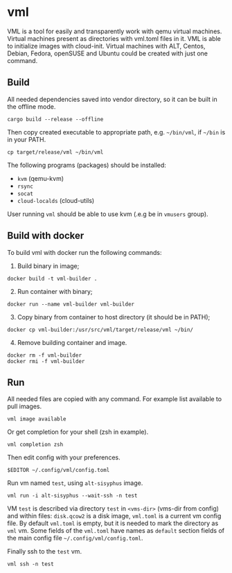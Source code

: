 # vml
VML is a tool for easily and transparently work with qemu virtual machines.
Virtual machines present as directories with vml.toml files in it. VML is able
to initialize images with cloud-init. Virtual machines with ALT, Centos,
Debian, Fedora, openSUSE and Ubuntu could be created with just one command.

## Build
All needed dependencies saved into vendor directory, so it can be built
in the offline mode.
```
cargo build --release --offline
```

Then copy created executable to appropriate path, e.g. `~/bin/vml`, if
`~/bin` is in your PATH.
```
cp target/release/vml ~/bin/vml
```

The following programs (packages) should be installed:
* `kvm` (qemu-kvm)
* `rsync`
* `socat`
* `cloud-localds` (cloud-utils)

User running `vml` should be able to use kvm (.e.g be in `vmusers` group).

## Build with docker
To build vml with docker run the following commands:
1) Build binary in image;
```
docker build -t vml-builder .
```
2) Run container with binary;
```
docker run --name vml-builder vml-builder
```
3) Copy binary from container to host directory (it should be in PATH);
```
docker cp vml-builder:/usr/src/vml/target/release/vml ~/bin/
```
4) Remove building container and image.
```
docker rm -f vml-builder
docker rmi -f vml-builder
```

## Run
All needed files are copied with any command. For example list available to
pull images.
```
vml image available
```

Or get completion for your shell (zsh in example).
```
vml completion zsh
```

Then edit config with your preferences.
```
$EDITOR ~/.config/vml/config.toml
```

Run vm named `test`, using `alt-sisyphus` image.
```
vml run -i alt-sisyphus --wait-ssh -n test
```

VM `test` is described via directory `test` in `<vms-dir>` (vms-dir from
config) and within files: `disk.qcow2` is a disk image, `vml.toml` is a current
vm config file. By default `vml.toml` is empty, but it is needed to mark the
directory as `vml` vm. Some fields of the `vml.toml` have names as `default`
section fields of the main config file `~/.config/vml/config.toml`.

Finally ssh to the `test` vm.
```
vml ssh -n test
```
